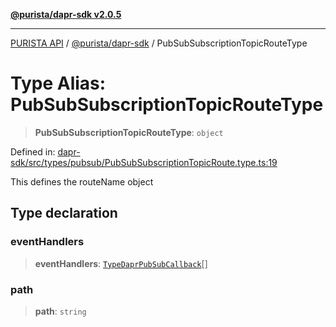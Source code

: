 [**@purista/dapr-sdk v2.0.5**](../README.md)

***

[PURISTA API](../../../packages.md) / [@purista/dapr-sdk](../README.md) / PubSubSubscriptionTopicRouteType

# Type Alias: PubSubSubscriptionTopicRouteType

> **PubSubSubscriptionTopicRouteType**: `object`

Defined in: [dapr-sdk/src/types/pubsub/PubSubSubscriptionTopicRoute.type.ts:19](https://github.com/puristajs/purista/blob/master/packages/dapr-sdk/src/types/pubsub/PubSubSubscriptionTopicRoute.type.ts#L19)

This defines the routeName object

## Type declaration

### eventHandlers

> **eventHandlers**: [`TypeDaprPubSubCallback`](TypeDaprPubSubCallback.md)[]

### path

> **path**: `string`
